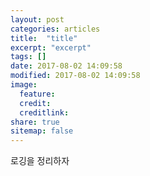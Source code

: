 ```yaml
---
layout: post
categories: articles
title:  "title"
excerpt: "excerpt"
tags: []
date: 2017-08-02 14:09:58
modified: 2017-08-02 14:09:58
image: 
  feature: 
  credit: 
  creditlink: 
share: true
sitemap: false
---
```


로깅을 정리하자
